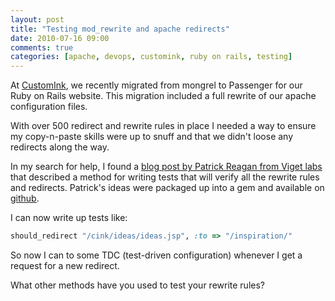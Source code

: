 ```yaml
---
layout: post
title: "Testing mod_rewrite and apache redirects"
date: 2010-07-16 09:00
comments: true
categories: [apache, devops, customink, ruby on rails, testing]
---
```

At [CustomInk](http://www.customink.com), we recently migrated from mongrel to Passenger for our Ruby on Rails website. This migration included a full rewrite of our apache configuration files.

With over 500 redirect and rewrite rules in place I needed a way to ensure my copy-n-paste skills were up to snuff and that we didn't loose any redirects along the way.

In my search for help, I found a [blog post by Patrick Reagan from Viget labs](http://www.viget.com/extend/test-drive-mod-rewrite-rules-with-testunit/) that described a method for writing tests that will verify all the rewrite rules and redirects. Patrick's ideas were packaged up into a gem and available on [github](http://github.com/eightbitraptor/http_redirect_test).

I can now write up tests like:

``` ruby
should_redirect "/cink/ideas/ideas.jsp", :to => "/inspiration/"
```

So now I can to some TDC (test-driven configuration) whenever I get a request for a new redirect.

What other methods have you used to test your rewrite rules?